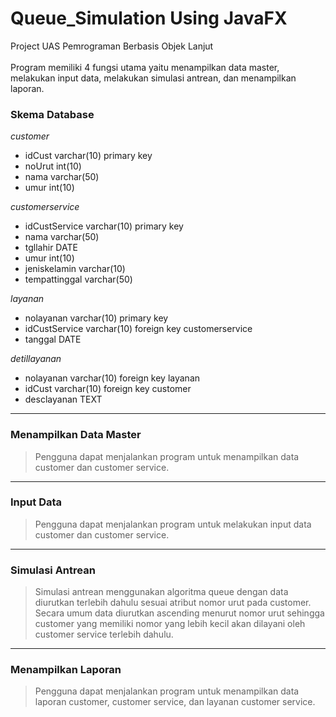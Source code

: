 # Queue_Simulation Using JavaFX

Project UAS Pemrograman Berbasis Objek Lanjut<br><br>
Program memiliki 4 fungsi utama yaitu menampilkan data master, melakukan input data, melakukan simulasi antrean, dan menampilkan laporan. 

### Skema Database
*customer*
* idCust varchar(10) primary key
* noUrut int(10)
* nama varchar(50)
* umur int(10)

*customerservice*
* idCustService varchar(10) primary key
* nama varchar(50)
* tgllahir DATE
* umur int(10)
* jeniskelamin varchar(10)
* tempattinggal varchar(50)

*layanan*
* nolayanan varchar(10) primary key
* idCustService varchar(10) foreign key customerservice
* tanggal DATE

*detillayanan*
* nolayanan varchar(10) foreign key layanan
* idCust varchar(10) foreign key customer
* desclayanan TEXT
-------------------------------
### Menampilkan Data Master
>Pengguna dapat menjalankan program untuk menampilkan data customer dan customer service.
-------------------------------
### Input Data
>Pengguna dapat menjalankan program untuk melakukan input data customer dan customer service.
-------------------------------
### Simulasi Antrean
>Simulasi antrean menggunakan algoritma queue dengan data diurutkan terlebih dahulu sesuai atribut nomor urut pada customer. <br>
Secara umum data diurutkan ascending menurut nomor urut sehingga customer yang memiliki nomor yang lebih kecil akan dilayani oleh customer service terlebih dahulu.
-------------------------------
### Menampilkan Laporan
>Pengguna dapat menjalankan program untuk menampilkan data laporan customer, customer service, dan layanan customer service.

